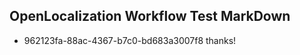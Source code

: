 ## OpenLocalization Workflow Test MarkDown
* 962123fa-88ac-4367-b7c0-bd683a3007f8 thanks!

<!--HONumber=Aug16_HO4-->


